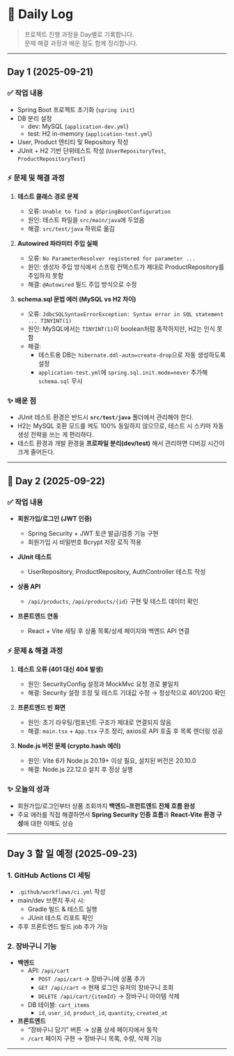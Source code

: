 # 📘 Daily Log

> 프로젝트 진행 과정을 Day별로 기록합니다.  
> 문제 해결 과정과 배운 점도 함께 정리합니다.

---

## Day 1 (2025-09-21)

### ✅ 작업 내용
- Spring Boot 프로젝트 초기화 (`spring init`)
- DB 분리 설정
  - dev: MySQL (`application-dev.yml`)
  - test: H2 in-memory (`application-test.yml`)
- User, Product 엔티티 및 Repository 작성
- JUnit + H2 기반 단위테스트 작성 (`UserRepositoryTest`, `ProductRepositoryTest`)

### ⚡ 문제 및 해결 과정
1. **테스트 클래스 경로 문제**
   - 오류: `Unable to find a @SpringBootConfiguration`
   - 원인: 테스트 파일을 `src/main/java`에 두었음
   - 해결: `src/test/java` 하위로 옮김

2. **Autowired 파라미터 주입 실패**
   - 오류: `No ParameterResolver registered for parameter ...`
   - 원인: 생성자 주입 방식에서 스프링 컨텍스트가 제대로 ProductRepository를 주입하지 못함
   - 해결: `@Autowired` 필드 주입 방식으로 수정

3. **schema.sql 문법 에러 (MySQL vs H2 차이)**
   - 오류: `JdbcSQLSyntaxErrorException: Syntax error in SQL statement ... TINYINT(1)`
   - 원인: MySQL에서는 `TINYINT(1)`이 boolean처럼 동작하지만, H2는 인식 못함
   - 해결: 
     - 테스트용 DB는 `hibernate.ddl-auto=create-drop`으로 자동 생성하도록 설정
     - `application-test.yml`에 `spring.sql.init.mode=never` 추가해 `schema.sql` 무시

### ✨ 배운 점
- JUnit 테스트 환경은 반드시 **`src/test/java`** 폴더에서 관리해야 한다.  
- H2는 MySQL 호환 모드를 켜도 100% 동일하지 않으므로, 테스트 시 스키마 자동 생성 전략을 쓰는 게 편리하다.  
- 테스트 환경과 개발 환경을 **프로파일 분리(dev/test)** 해서 관리하면 디버깅 시간이 크게 줄어든다.

---

## 📅 Day 2 (2025-09-22)

### ✅ 작업 내용
- **회원가입/로그인 (JWT 인증)**  
  - Spring Security + JWT 토큰 발급/검증 기능 구현  
  - 회원가입 시 비밀번호 Bcrypt 저장 로직 적용  

- **JUnit 테스트**  
  - UserRepository, ProductRepository, AuthController 테스트 작성  

- **상품 API**  
  - `/api/products`, `/api/products/{id}` 구현 및 테스트 데이터 확인  

- **프론트엔드 연동**  
  - React + Vite 세팅 후 상품 목록/상세 페이지와 백엔드 API 연결  


### ⚡ 문제 & 해결 과정
1. **테스트 오류 (401 대신 404 발생)**
   -  원인: SecurityConfig 설정과 MockMvc 요청 경로 불일치
   -  해결: Security 설정 조정 및 테스트 기대값 수정 → 정상적으로 401/200 확인  

2. **프론트엔드 빈 화면**
   - 원인: 초기 라우팅/컴포넌트 구조가 제대로 연결되지 않음
   - 해결: `main.tsx` + `App.tsx` 구조 정리, axios로 API 호출 후 목록 렌더링 성공  

3. **Node.js 버전 문제 (crypto.hash 에러)**
   - 원인: Vite 6가 Node.js 20.19+ 이상 필요, 설치된 버전은 20.10.0
   - 해결: Node.js 22.12.0 설치 후 정상 실행  


### ✨ 오늘의 성과
- 회원가입/로그인부터 상품 조회까지 **백엔드–프런트엔드 전체 흐름 완성**  
- 주요 에러를 직접 해결하면서 **Spring Security 인증 흐름**과 **React-Vite 환경 구성**에 대한 이해도 상승  

---

## Day 3 할 일 예정 (2025-09-23)

### 1. GitHub Actions CI 세팅
- `.github/workflows/ci.yml` 작성
- main/dev 브랜치 푸시 시:
  - Gradle 빌드 & 테스트 실행
  - JUnit 테스트 리포트 확인
- 추후 프론트엔드 빌드 job 추가 가능

### 2. 장바구니 기능
- **백엔드**
  - API: `/api/cart`
    - `POST /api/cart` → 장바구니에 상품 추가
    - `GET /api/cart` → 현재 로그인 유저의 장바구니 조회
    - `DELETE /api/cart/{itemId}` → 장바구니 아이템 삭제
  - DB 테이블: `cart_items`
    - `id`, `user_id`, `product_id`, `quantity`, `created_at`
- **프론트엔드**
  - “장바구니 담기” 버튼 → 상품 상세 페이지에서 동작
  - `/cart` 페이지 구현 → 장바구니 목록, 수량, 삭제 기능

---


